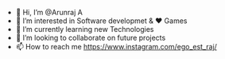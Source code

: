 - 👋 Hi, I’m @Arunraj A
- 👀 I’m interested in Software developmet & ❤ Games
- 🌱 I’m currently learning new Technologies
- 💞️ I’m looking to collaborate on future projects 
- 📫 How to reach me https://www.instagram.com/ego_est_raj/

<!---
Arunraj98/Arunraj98 is a ✨ special ✨ repository because its `README.md` (this file) appears on your GitHub profile.
You can click the Preview link to take a look at your changes.
--->

